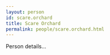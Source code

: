 ```yaml
---
layout: person
id: scare.orchard
title: Scare Orchard
permalink: people/scare.orchard.html
---
```


Person details...